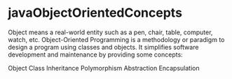 # javaObjectOrientedConcepts
Object means a real-world entity such as a pen, chair, table, computer, watch, etc. Object-Oriented Programming 
is a methodology or paradigm to design a program using classes and objects. It simplifies software development 
and maintenance by providing some concepts:

Object
Class
Inheritance
Polymorphism
Abstraction
Encapsulation
